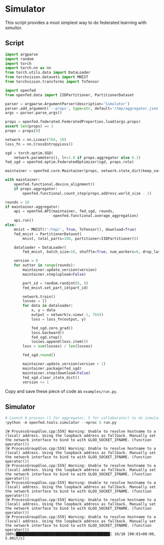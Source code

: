 # Simulator

This script provides a most simplest way to do federated learning with simultor.

## Script


```python
import argparse
import random
import torch
import torch.nn as nn
from torch.utils.data import DataLoader
from torchvision.datasets import MNIST
from torchvision.transforms import ToTensor

import openfed
from openfed.data import IIDPartitioner, PartitionerDataset

parser = argparse.ArgumentParser(description='Simulator')
parser.add_argument('--props', type=str, default='/tmp/aggregator.json')
args = parser.parse_args()

props = openfed.federated.FederatedProperties.load(args.props)
assert len(props) == 1
props = props[0]

network = nn.Linear(784, 10)
loss_fn = nn.CrossEntropyLoss()

sgd = torch.optim.SGD(
    network.parameters(), lr=1.0 if props.aggregator else 0.1)
fed_sgd = openfed.optim.FederatedOptimizer(sgd, props.role)

maintainer = openfed.core.Maintainer(props, network.state_dict(keep_vars=True))

with maintainer:
    openfed.functional.device_alignment()
    if props.aggregator:
        openfed.functional.count_step(props.address.world_size - 1)

rounds = 10
if maintainer.aggregator:
    api = openfed.API(maintainer, fed_sgd, rounds,
                      openfed.functional.average_aggregation)
    api.run()
else:
    mnist = MNIST(r'/tmp/', True, ToTensor(), download=True)
    fed_mnist = PartitionerDataset(
        mnist, total_parts=100, partitioner=IIDPartitioner())

    dataloader = DataLoader(
        fed_mnist, batch_size=10, shuffle=True, num_workers=0, drop_last=False)

    version = 0
    for outter in range(rounds):
        maintainer.update_version(version)
        maintainer.step(upload=False)

        part_id = random.randint(0, 9)
        fed_mnist.set_part_id(part_id)

        network.train()
        losses = []
        for data in dataloader:
            x, y = data
            output = network(x.view(-1, 784))
            loss = loss_fn(output, y)

            fed_sgd.zero_grad()
            loss.backward()
            fed_sgd.step()
            losses.append(loss.item())
        loss = sum(losses) / len(losses)

        fed_sgd.round()

        maintainer.update_version(version + 1)
        maintainer.package(fed_sgd)
        maintainer.step(download=False)
        fed_sgd.clear_state_dict()
        version += 1
```

Copy and save these piece of code as `examples/run.py`.

## Simulator


```python
# Launch 6 process (1 for aggregator, 5 for collaborator) to do simulation.
!python -m openfed.tools.simulator --nproc 6 run.py
```

    [W ProcessGroupGloo.cpp:559] Warning: Unable to resolve hostname to a (local) address. Using the loopback address as fallback. Manually set the network interface to bind to with GLOO_SOCKET_IFNAME. (function operator())
    [W ProcessGroupGloo.cpp:559] Warning: Unable to resolve hostname to a (local) address. Using the loopback address as fallback. Manually set the network interface to bind to with GLOO_SOCKET_IFNAME. (function operator())
    [W ProcessGroupGloo.cpp:559] Warning: Unable to resolve hostname to a (local) address. Using the loopback address as fallback. Manually set the network interface to bind to with GLOO_SOCKET_IFNAME. (function operator())
    [W ProcessGroupGloo.cpp:559] Warning: Unable to resolve hostname to a (local) address. Using the loopback address as fallback. Manually set the network interface to bind to with GLOO_SOCKET_IFNAME. (function operator())
    [W ProcessGroupGloo.cpp:559] Warning: Unable to resolve hostname to a (local) address. Using the loopback address as fallback. Manually set the network interface to bind to with GLOO_SOCKET_IFNAME. (function operator())
    [W ProcessGroupGloo.cpp:559] Warning: Unable to resolve hostname to a (local) address. Using the loopback address as fallback. Manually set the network interface to bind to with GLOO_SOCKET_IFNAME. (function operator())
    100%|███████████████████████████████████████████| 10/10 [00:01<00:00,  5.90it/s]



```python

```

